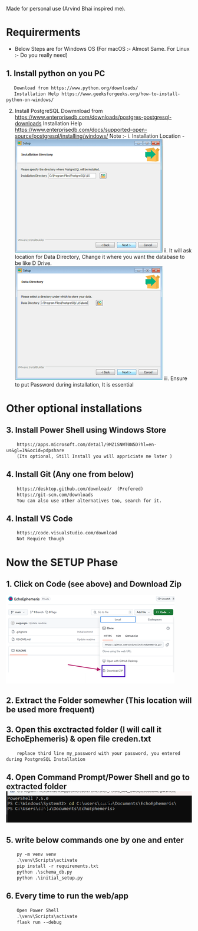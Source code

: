 Made for personal use (Arvind Bhai inspired me).

<!--  -->
# Requirerments
* Below Steps are for Windows OS (For macOS :- Almost Same. For Linux :- Do you really need)
## 1. Install python on you PC 
       Download from https://www.python.org/downloads/
       Installation Help https://www.geeksforgeeks.org/how-to-install-python-on-windows/
 2. Install PostgreSQL
        Dowmnload from https://www.enterprisedb.com/downloads/postgres-postgresql-downloads
        Installation Help
        https://www.enterprisedb.com/docs/supported-open-source/postgresql/installing/windows/
        Note :- i. Installation Location -  
                ![Keep Default location](image-2.png)
                ii. It will ask location for Data Directory, Change it where you want the database to be like D Drive.
                ![Data Directory Location](image-1.png)
                iii. Ensure to put Password during installation, It is essential
                
# Other optional installations

## 3. Install Power Shell using Windows Store 
        https://apps.microsoft.com/detail/9MZ1SNWT0N5D?hl=en-us&gl=IN&ocid=pdpshare
        (Its optional, Still Install you will appriciate me later )
## 4. Install Git (Any one from below) 
        https://desktop.github.com/download/  (Prefered)
        https://git-scm.com/downloads
        You can also use other alternatives too, search for it.
## 4. Install VS Code 
        https://code.visualstudio.com/download
        Not Require though
<!--  -->
# Now the SETUP Phase

## 1. Click on Code (see above) and Download Zip
![alt text](image.png)
## 2. Extract the Folder somewher (This location will be used more frequent)
## 3. Open this exctracted folder (I will call it EchoEphemeris) & open file creden.txt
        replace third line my_password with your password, you entered during PostgreSQL Installation
## 4. Open Command Prompt/Power Shell and go to extracted folder ![alt text](image-3.png)
## 5. write below commands one by one and enter
        py -m venv venv
        .\venv\Scripts\activate
        pip install -r requirements.txt
        python .\schema_db.py  
        python .\initial_setup.py   

## 6. Every time to run the web/app
        Open Power Shell        
        .\venv\Scripts\activate
        flask run --debug




